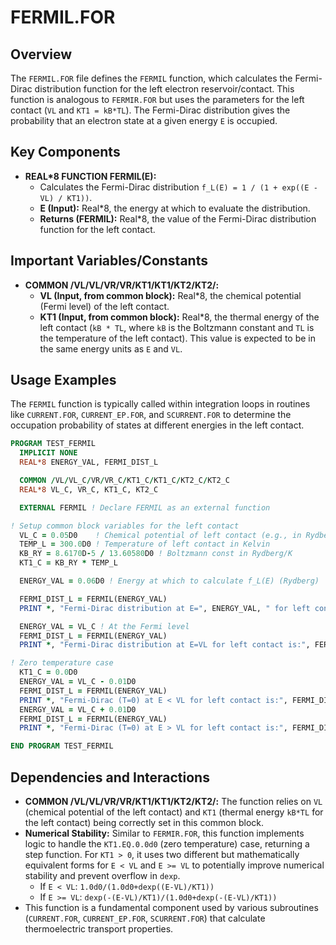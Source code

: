 # FERMIL.FOR

## Overview

The `FERMIL.FOR` file defines the `FERMIL` function, which calculates the Fermi-Dirac distribution function for the left electron reservoir/contact. This function is analogous to `FERMIR.FOR` but uses the parameters for the left contact (`VL` and `KT1 = kB*TL`). The Fermi-Dirac distribution gives the probability that an electron state at a given energy `E` is occupied.

## Key Components

*   **REAL*8 FUNCTION FERMIL(E):**
    *   Calculates the Fermi-Dirac distribution `f_L(E) = 1 / (1 + exp((E - VL) / KT1))`.
    *   **E (Input):** Real*8, the energy at which to evaluate the distribution.
    *   **Returns (FERMIL):** Real*8, the value of the Fermi-Dirac distribution function for the left contact.

## Important Variables/Constants

*   **COMMON /VL/VL/VR/VR/KT1/KT1/KT2/KT2/:**
    *   **VL (Input, from common block):** Real*8, the chemical potential (Fermi level) of the left contact.
    *   **KT1 (Input, from common block):** Real*8, the thermal energy of the left contact (`kB * TL`, where `kB` is the Boltzmann constant and `TL` is the temperature of the left contact). This value is expected to be in the same energy units as `E` and `VL`.

## Usage Examples

The `FERMIL` function is typically called within integration loops in routines like `CURRENT.FOR`, `CURRENT_EP.FOR`, and `SCURRENT.FOR` to determine the occupation probability of states at different energies in the left contact.

```fortran
PROGRAM TEST_FERMIL
  IMPLICIT NONE
  REAL*8 ENERGY_VAL, FERMI_DIST_L

  COMMON /VL/VL_C/VR/VR_C/KT1_C/KT1_C/KT2_C/KT2_C
  REAL*8 VL_C, VR_C, KT1_C, KT2_C

  EXTERNAL FERMIL ! Declare FERMIL as an external function

! Setup common block variables for the left contact
  VL_C = 0.05D0    ! Chemical potential of left contact (e.g., in Rydberg)
  TEMP_L = 300.0D0 ! Temperature of left contact in Kelvin
  KB_RY = 8.6170D-5 / 13.60580D0 ! Boltzmann const in Rydberg/K
  KT1_C = KB_RY * TEMP_L

  ENERGY_VAL = 0.06D0 ! Energy at which to calculate f_L(E) (Rydberg)

  FERMI_DIST_L = FERMIL(ENERGY_VAL)
  PRINT *, "Fermi-Dirac distribution at E=", ENERGY_VAL, " for left contact is:", FERMI_DIST_L

  ENERGY_VAL = VL_C ! At the Fermi level
  FERMI_DIST_L = FERMIL(ENERGY_VAL)
  PRINT *, "Fermi-Dirac distribution at E=VL for left contact is:", FERMI_DIST_L

! Zero temperature case
  KT1_C = 0.0D0
  ENERGY_VAL = VL_C - 0.01D0
  FERMI_DIST_L = FERMIL(ENERGY_VAL)
  PRINT *, "Fermi-Dirac (T=0) at E < VL for left contact is:", FERMI_DIST_L
  ENERGY_VAL = VL_C + 0.01D0
  FERMI_DIST_L = FERMIL(ENERGY_VAL)
  PRINT *, "Fermi-Dirac (T=0) at E > VL for left contact is:", FERMI_DIST_L

END PROGRAM TEST_FERMIL
```

## Dependencies and Interactions

*   **COMMON /VL/VL/VR/VR/KT1/KT1/KT2/KT2/:** The function relies on `VL` (chemical potential of the left contact) and `KT1` (thermal energy `kB*TL` for the left contact) being correctly set in this common block.
*   **Numerical Stability:** Similar to `FERMIR.FOR`, this function implements logic to handle the `KT1.EQ.0.0d0` (zero temperature) case, returning a step function. For `KT1 > 0`, it uses two different but mathematically equivalent forms for `E < VL` and `E >= VL` to potentially improve numerical stability and prevent overflow in `dexp`.
    *   If `E < VL`: `1.0d0/(1.0d0+dexp((E-VL)/KT1))`
    *   If `E >= VL`: `dexp(-(E-VL)/KT1)/(1.0d0+dexp(-(E-VL)/KT1))`
*   This function is a fundamental component used by various subroutines (`CURRENT.FOR`, `CURRENT_EP.FOR`, `SCURRENT.FOR`) that calculate thermoelectric transport properties.
```
